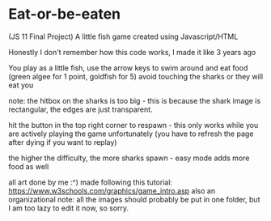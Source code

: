 # Eat-or-be-eaten
(JS 11 Final Project)
A little fish game created using Javascript/HTML

Honestly I don't remember how this code works, I made it like 3 years ago

You play as a little fish, use the arrow keys to swim around and eat food (green algee for 1 point, goldfish for 5)
avoid touching the sharks or they will eat you

note: the hitbox on the sharks is too big - this is because the shark image is rectangular, the edges are just transparent.

hit the button in the top right corner to respawn - this only works while you are actively playing the game unfortunately 
(you have to refresh the page after dying if you want to replay)

the higher the difficulty, the more sharks spawn - easy mode adds more food as well


all art done by me :^)
made following this tutorial: https://www.w3schools.com/graphics/game_intro.asp
also an organizational note: all the images should probably be put in one folder, but I am too lazy to edit it now, so sorry.
